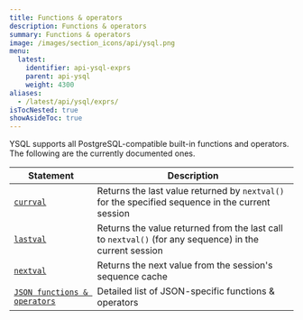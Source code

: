 ```yaml
---
title: Functions & operators
description: Functions & operators
summary: Functions & operators
image: /images/section_icons/api/ysql.png
menu:
  latest:
    identifier: api-ysql-exprs
    parent: api-ysql
    weight: 4300
aliases:
  - /latest/api/ysql/exprs/
isTocNested: true
showAsideToc: true
---
```


YSQL supports all PostgreSQL-compatible built-in functions and operators. The following are the currently documented ones.

| Statement | Description |
|-----------|-------------|
| [`currval`](func_currval) | Returns the last value returned by `nextval()` for the specified sequence in the current session |
| [`lastval`](func_lastval) | Returns the value returned from the last call to `nextval()` (for any sequence) in the current session|
| [`nextval`](func_nextval) | Returns the next value from the session's sequence cache |
| [`JSON functions & operators`](../datatypes/type_json/functions-operators/) | Detailed list of JSON-specific functions & operators |
